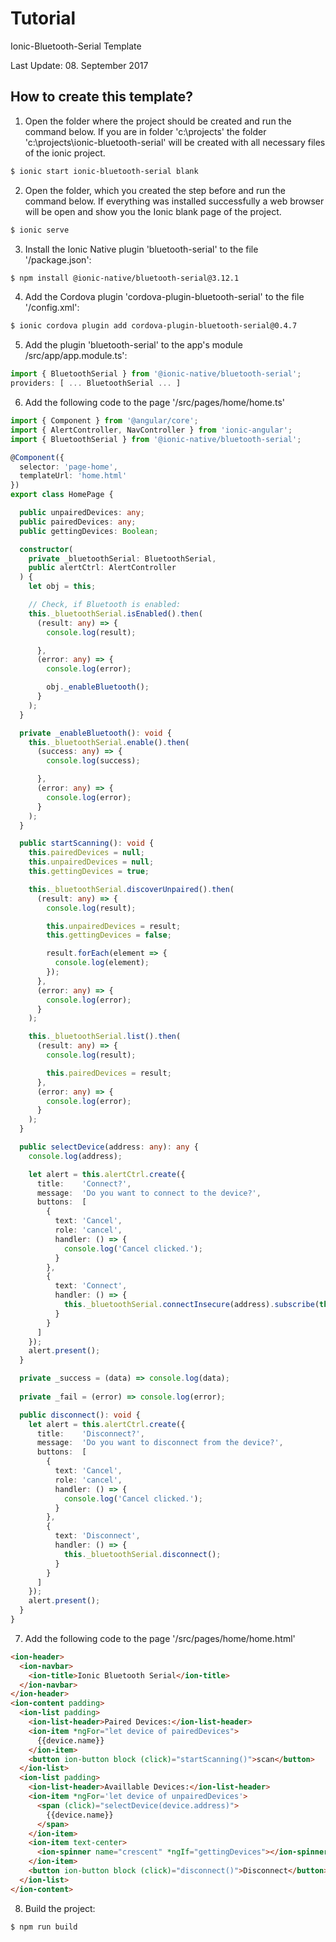 # Tutorial
Ionic-Bluetooth-Serial Template

Last Update: 08. September 2017

## How to create this template?

1. Open the folder where the project should be created and run the command below. 
If you are in folder 'c:\projects\' the folder 'c:\projects\ionic-bluetooth-serial' will be created with all necessary files of the ionic project.
  ```bash
  $ ionic start ionic-bluetooth-serial blank
  ```
2. Open the folder, which you created the step before and run the command below.
If everything was installed successfully a web browser will be open and show you the Ionic blank page of the project.
  ```bash
  $ ionic serve
  ```
3. Install the Ionic Native plugin 'bluetooth-serial' to the file '/package.json':
  ```bash
  $ npm install @ionic-native/bluetooth-serial@3.12.1
  ```
4. Add the Cordova plugin 'cordova-plugin-bluetooth-serial' to the file '/config.xml':
  ```bash
  $ ionic cordova plugin add cordova-plugin-bluetooth-serial@0.4.7
  ```
5. Add the plugin 'bluetooth-serial' to the app's module /src/app/app.module.ts':
  ```ts
  import { BluetoothSerial } from '@ionic-native/bluetooth-serial';
  providers: [ ... BluetoothSerial ... ]
  ```
6. Add the following code to the page '/src/pages/home/home.ts'
  ```ts
  import { Component } from '@angular/core';
  import { AlertController, NavController } from 'ionic-angular';
  import { BluetoothSerial } from '@ionic-native/bluetooth-serial';
  
  @Component({
    selector: 'page-home',
    templateUrl: 'home.html'
  })
  export class HomePage {
  
    public unpairedDevices: any;
    public pairedDevices: any;
    public gettingDevices: Boolean;
  
    constructor(
      private _bluetoothSerial: BluetoothSerial,
      public alertCtrl: AlertController
    ) {
      let obj = this;
  
      // Check, if Bluetooth is enabled:
      this._bluetoothSerial.isEnabled().then(
        (result: any) => {
          console.log(result);
  
        },
        (error: any) => {
          console.log(error);
  
          obj._enableBluetooth();
        }
      );
    }
  
    private _enableBluetooth(): void {
      this._bluetoothSerial.enable().then(
        (success: any) => {
          console.log(success);
  
        },
        (error: any) => {
          console.log(error);
        }
      );
    }
  
    public startScanning(): void {
      this.pairedDevices = null;
      this.unpairedDevices = null;
      this.gettingDevices = true;
  
      this._bluetoothSerial.discoverUnpaired().then(
        (result: any) => {
          console.log(result);
  
          this.unpairedDevices = result;
          this.gettingDevices = false;
  
          result.forEach(element => {
            console.log(element);
          });
        },
        (error: any) => {
          console.log(error);
        }
      );
  
      this._bluetoothSerial.list().then(
        (result: any) => {
          console.log(result);
  
          this.pairedDevices = result;
        },
        (error: any) => {
          console.log(error);
        }
      );
    }
  
    public selectDevice(address: any): any {
      console.log(address);
  
      let alert = this.alertCtrl.create({
        title:    'Connect?',
        message:  'Do you want to connect to the device?',
        buttons:  [
          {
            text: 'Cancel',
            role: 'cancel',
            handler: () => {
              console.log('Cancel clicked.');
            }
          },
          {
            text: 'Connect',
            handler: () => {
              this._bluetoothSerial.connectInsecure(address).subscribe(this._success, this._fail);
            }
          }
        ]
      });
      alert.present();
    }
  
    private _success = (data) => console.log(data);
    
    private _fail = (error) => console.log(error);
  
    public disconnect(): void {
      let alert = this.alertCtrl.create({
        title:    'Disconnect?',
        message:  'Do you want to disconnect from the device?',
        buttons:  [
          {
            text: 'Cancel',
            role: 'cancel',
            handler: () => {
              console.log('Cancel clicked.');
            }
          },
          {
            text: 'Disconnect',
            handler: () => {
              this._bluetoothSerial.disconnect();
            }
          }
        ]
      });
      alert.present();
    }
  }
  ```
7. Add the following code to the page '/src/pages/home/home.html'
  ```html
  <ion-header>
    <ion-navbar>
      <ion-title>Ionic Bluetooth Serial</ion-title>
    </ion-navbar>
  </ion-header>
  <ion-content padding>
    <ion-list padding>
      <ion-list-header>Paired Devices:</ion-list-header>
      <ion-item *ngFor="let device of pairedDevices">
        {{device.name}}
      </ion-item>
      <button ion-button block (click)="startScanning()">scan</button>
    </ion-list>
    <ion-list padding>
      <ion-list-header>Availlable Devices:</ion-list-header>
      <ion-item *ngFor='let device of unpairedDevices'>
        <span (click)="selectDevice(device.address)">
          {{device.name}}
        </span>
      </ion-item>
      <ion-item text-center>
        <ion-spinner name="crescent" *ngIf="gettingDevices"></ion-spinner>
      </ion-item>
      <button ion-button block (click)="disconnect()">Disconnect</button>
    </ion-list>
  </ion-content>
  ```
8. Build the project:
  ```bash
  $ npm run build
  ```
